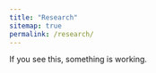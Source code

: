 ```yaml
---
title: "Research"
sitemap: true
permalink: /research/
---
```


If you see this, something is working.
